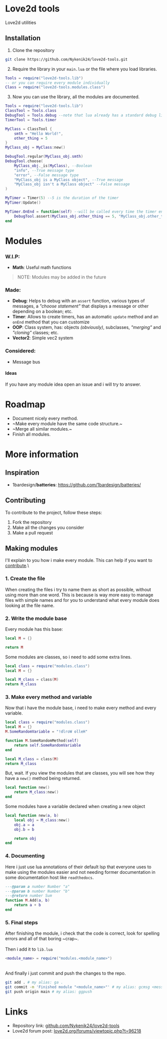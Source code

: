 # Love2d tools
Love2d utilities

## Installation
1. Clone the repository
```bash
git clone https://github.com/Nykenik24/love2d-tools.git
```

2. Require the library in your `main.lua` or the file where you load libraries.
```lua
Tools = require("love2d-tools.lib")
-- or you can require every module individually
Class = require("love2d-tools.modules.class")
```

3. Now you can use the library, all the modules are documented.
```lua
Tools = require("love2d-tools.lib")
ClassTool = Tools.class
DebugTool = Tools.debug --note that lua already has a standard debug library, so don't name the module "debug".
TimerTool = Tools.timer

MyClass = ClassTool {
    smth = "Hello World!",
    other_thing = 5
}
MyClass_obj = MyClass:new()

DebugTool.regular(MyClass_obj.smth)
DebugTool.choose(
    MyClass_obj._is(MyClass), --Boolean
    "info", --True message type
    "error", --False message type
    "MyClass_obj is a MyClass object", --True message
    "MyClass_obj isn't a MyClass object" --False message
)

MyTimer = Timer(5) --5 is the duration of the timer
MyTimer:Update()

MyTimer.OnEnd = function(self) --will be called every time the timer ends
    DebugTool.assert(MyClass_obj.other_thing == 5, "MyClass_obj.other_thing isn't five")
end
```

# Modules
### W.I.P:
- **Math**: Useful math functions
> NOTE: Modules may be added in the future
### Made:
- **Debug**: Helps to debug with an `assert` function, various types of messages, a *"choose statement"* that displays a message or other depending on a boolean; etc.
- **Timer**: Allows to create timers, has an automatic `update` method and an `onEnd` method that you can customize
- **OOP**: Class system, has: objects *(obviously)*, subclasses, *"merging"* and *"cloning"* classes; etc.
- **Vector2**: Simple vec2 system
### Considered:
- Message bus

#### Ideas
If you have any module idea open an issue and i will try to answer.

# Roadmap
- Document nicely every method.
- ~Make every module have the same code structure.~
- ~Merge all similar modules.~ 
- Finish all modules.

# More information
## Inspiration
- 1bardesign/**batteries**: https://github.com/1bardesign/batteries/

## Contributing
To contribute to the project, follow these steps:
1. Fork the repository
2. Make all the changes you consider
3. Make a pull request

## Making modules
I'll explain to you how i make every module. This can help if you want to [contribute](README#Contributing).\

### 1. Create the file
When creating the files i try to name them as short as possible, without using more than one word. This is because is way more easy to manage files with simple names and for you to understand
what every module does looking at the file name.
### 2. Write the module base
Every module has this base:
```lua
local M = {}

return M
```
Some modules are classes, so i need to add some extra lines.
```lua
local class = require("modules.class")
local M = {}

local M_class = class(M)
return M_class
```
### 3. Make every method and variable
Now that i have the module base, i need to make every method and every variable.
```lua
local class = require("modules.class")
local M = {}
M.SomeRandomVariable = "!dlroW olleH"

function M.SomeRandomMethod(self)
    return self.SomeRandomVariable
end

local M_class = class(M)
return M_class
```
But, wait. If you view the modules that are classes, you will see how they have a `new()` method being returned.
```lua
local function new()
    return M_class:new()
end
```
Some modules have a variable declared when creating a new object
```lua
local function new(a, b)
    local obj = M_class:new()
    obj.a = a
    obj.b = b

    return obj
end
```
### 4. Documenting
Here i just use lua annotations of their default lsp that everyone uses to make using the modules easier and not needing former documentation in some documentation host like `readthedocs`.
```lua
---@param a number Number "a"
---@param b number Number "b"
---@return number Sum
function M.Add(a, b)
    return a + b
end
```
### 5. Final steps
After finishing the module, i check that the code is correct, look for spelling errors and all of that boring ~crap~.\
\
Then i add it to `lib.lua`
```lua
<module_name> = require("modules.<module_name>")
```
\
And finally i just commit and push the changes to the repo.
```bash
git add . # my alias: ga .
git commit -m 'Finished module "<module_name>"' # my alias: gcmsg <message>
git push origin main # my alias: ggpush
```

# Links
- Repository link: [github.com/Nykenik24/love2d-tools](https://github.com/Nykenik24/love2d-tools)
- Love2d forum post: [love2d.org/forums/viewtopic.php?t=96218](https://love2d.org/forums/viewtopic.php?t=96218)
